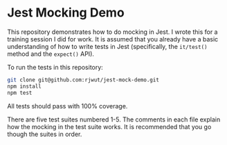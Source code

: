 # Jest Mocking Demo

This repository demonstrates how to do mocking in Jest. I wrote this for a training session I did for work. It is assumed that you already have a basic understanding of how to write tests in Jest (specifically, the `it/test()` method and the `expect()` API).

To run the tests in this repository:

```bash
git clone git@github.com:rjwut/jest-mock-demo.git
npm install
npm test
```

All tests should pass with 100% coverage.

There are five test suites numbered 1-5. The comments in each file explain how the mocking in the test suite works. It is recommended that you go though the suites in order.

